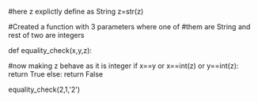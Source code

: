 #here z explictly define as String 
z=str(z)

#Created a function with 3 parameters where one of 
#them are String and rest of two are integers

def equality_check(x,y,z):
 
#now making z behave as it is integer 
  if x==y or x==int(z) or y==int(z):
     return True
  else:
    return False

equality_check(2,1,'2')
